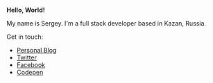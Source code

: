 **Hello, World!**

My name is Sergey. I'm a full stack developer based in Kazan, Russia. 

Get in touch: 
- [Personal Blog](https://newwebmaster.ru/)
- [Twitter](https://twitter.com/vyatka)
- [Facebook](https://www.facebook.com/sergey.mo)
- [Codepen](https://codepen.io/proweb)
